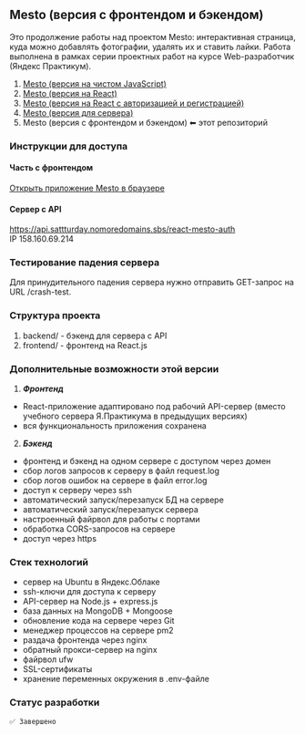 ## Mesto (версия с фронтендом и бэкендом)

Это продолжение работы над проектом Mesto: интерактивная страница, куда можно добавлять фотографии, удалять их и ставить лайки.
Работа выполнена в рамках серии проeктных работ на курсе Web-разработчик (Яндекс Практикум).

1. [Mesto (версия на чистом JavaScript)](https://github.com/Sattturday/mesto)
2. [Mesto (версия на React)](https://github.com/Sattturday/mesto-react)
3. [Mesto (версия на React с авторизацией и регистрацией)](https://github.com/Sattturday/react-mesto-auth)
4. [Mesto (версия для сервера)](https://github.com/Sattturday/express-mesto-gha)
5. Mesto (версия с фронтендом и бэкендом) ⬅ этот репозиторий

### Инструкции для доступа
#### Часть с фронтендом
[Открыть приложение Mesto в браузере](https://sattturday.nomoredomains.sbs)

#### Сервер с API
https://api.sattturday.nomoredomains.sbs/react-mesto-auth <br>
IP 158.160.69.214

### Тестирование падения сервера
Для принудительного падения сервера нужно отправить GET-запрос на URL /crash-test.<br>

### Структура проекта
1. backend/ - бэкенд для сервера с API
2. frontend/ - фронтенд на React.js

### Дополнительные возможности этой версии
1. ***Фронтенд***
  - React-приложение адаптировано под рабочий API-сервер (вместо учебного сервера Я.Практикума в предыдущих версиях)
  - вся функциональность приложения сохранена
2. ***Бэкенд***
  - фронтенд и бэкенд на одном сервере с доступом через домен
  - сбор логов запросов к серверу в файл request.log
  - сбор логов ошибок на сервере в файл error.log
  - доступ к серверу через ssh
  - автоматический запуск/перезапуск БД на сервере
  - автоматический запуск/перезапуск сервера
  - настроенный файрвол для работы с портами
  - обработка CORS-запросов на сервере
  - доступ через https

### Стек технологий
  - сервер на Ubuntu в Яндекс.Облаке
  - ssh-ключи для доступа к серверу
  - API-сервер на Node.js + express.js
  - база данных на MongoDB + Mongoose
  - обновление кода на сервере через Git
  - менеджер процессов на сервере pm2
  - раздача фронтенда через nginx
  - обратный прокси-сервер на nginx
  - файрвол ufw
  - SSL-сертификаты 
  - хранение переменных окружения в .env-файле
    
### Статус разработки
    ✅ Завершено
